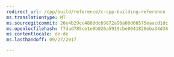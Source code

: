 ```yaml
---
redirect_url: /cpp/build/reference/c-cpp-building-reference
ms.translationtype: MT
ms.sourcegitcommit: 26e4b29cc488ddc69872a90a00d66575eaacd1dc
ms.openlocfilehash: f7dad785ce1e8b026a5919cbe0041820eba34d38
ms.contentlocale: de-de
ms.lasthandoff: 09/27/2017

---
```


